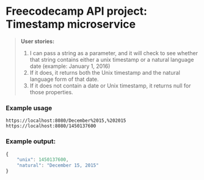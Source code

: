 # Freecodecamp API project: Timestamp microservice

> __User stories:__
> 1. I can pass a string as a parameter, and it will check to see whether that string contains either a unix timestamp or a natural language date (example: January 1, 2016)
> 2. If it does, it returns both the Unix timestamp and the natural language form of that date.
> 3. If it does not contain a date or Unix timestamp, it returns null for those properties.

### Example usage

`https://localhost:8080/December%2015,%202015`
`https://localhost:8080/1450137600`

### Example output:

```js
{
    "unix": 1450137600,
    "natural": "December 15, 2015"
}
```